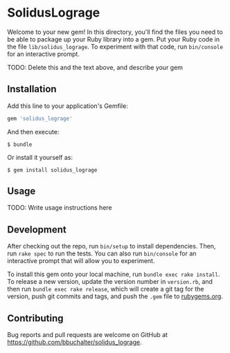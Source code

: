 # SolidusLograge

Welcome to your new gem! In this directory, you'll find the files you need to be able to package up your Ruby library into a gem. Put your Ruby code in the file `lib/solidus_lograge`. To experiment with that code, run `bin/console` for an interactive prompt.

TODO: Delete this and the text above, and describe your gem

## Installation

Add this line to your application's Gemfile:

```ruby
gem 'solidus_lograge'
```

And then execute:

    $ bundle

Or install it yourself as:

    $ gem install solidus_lograge

## Usage

TODO: Write usage instructions here

## Development

After checking out the repo, run `bin/setup` to install dependencies. Then, run `rake spec` to run the tests. You can also run `bin/console` for an interactive prompt that will allow you to experiment.

To install this gem onto your local machine, run `bundle exec rake install`. To release a new version, update the version number in `version.rb`, and then run `bundle exec rake release`, which will create a git tag for the version, push git commits and tags, and push the `.gem` file to [rubygems.org](https://rubygems.org).

## Contributing

Bug reports and pull requests are welcome on GitHub at https://github.com/bbuchalter/solidus_lograge.

